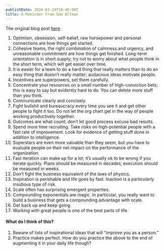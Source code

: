 ```yaml
---
publishDate: 2024-03-24T16:46:00Z
title: A Reminder from Sam Altman
---
```


The original blog post [here](https://blog.samaltman.com/what-i-wish-someone-had-told-me).

1. Optimism, obsession, self-belief, raw horsepower and personal connections are how things get started.
2. Cohesive teams, the right combination of calmness and urgency, and unreasonable commitment are how things get finished. Long-term orientation is in short supply; try not to worry about what people think in the short term, which will get easier over time.
3. It is easier for a team to do a hard thing that really matters than to do an easy thing that doesn’t really matter; audacious ideas motivate people.
4. Incentives are superpowers; set them carefully.
5. Concentrate your resources on a small number of high-conviction bets; this is easy to say but evidently hard to do. You can delete more stuff than you think.
6. Communicate clearly and concisely.
7. Fight bullshit and bureaucracy every time you see it and get other people to fight it too. Do not let the org chart get in the way of people working productively together.
8. Outcomes are what count; don’t let good process excuse bad results.
9. Spend more time recruiting. Take risks on high-potential people with a fast rate of improvement. Look for evidence of getting stuff done in addition to intelligence.
10. Superstars are even more valuable than they seem, but you have to evaluate people on their net impact on the performance of the organization.
11. Fast iteration can make up for a lot; it’s usually ok to be wrong if you iterate quickly. Plans should be measured in decades, execution should be measured in weeks.
12. Don’t fight the business equivalent of the laws of physics.
13. Inspiration is perishable and life goes by fast. Inaction is a particularly insidious type of risk.
14. Scale often has surprising emergent properties.
15. Compounding exponentials are magic. In particular, you really want to build a business that gets a compounding advantage with scale.
16. Get back up and keep going.
17. Working with great people is one of the best parts of life.

#### What do I think of this?

1. Beware of lists of inspirational ideas that will “improve you as a person.”
2. Practice makes perfect. How do you practice the above to the end of augmenting it in your daily life though?
